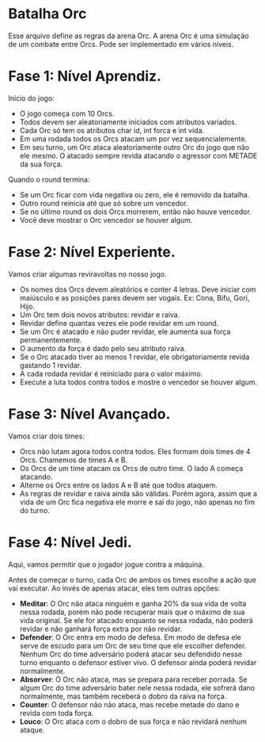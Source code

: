 
Batalha Orc
===============

Esse arquivo define as regras da arena Orc. A arena Orc é uma simulação de um combate entre Orcs. Pode ser implementado em vários níveis.


Fase 1: Nível Aprendiz.
=======================
Início do jogo:

* O jogo começa com 10 Orcs.
* Todos devem ser aleatoriamente iniciados com atributos variados. 
* Cada Orc só tem os atributos char id, int forca e int vida.
* Em uma rodada todos os Orcs atacam um por vez sequencialemente.
* Em seu turno, um Orc ataca aleatoriamente outro Orc do jogo que não ele mesmo. O atacado sempre revida atacando o agressor com METADE da sua força.

Quando o round termina:

* Se um Orc ficar com vida negativa ou zero, ele é removido da
      batalha.
* Outro round reinicia até que só sobre um vencedor.
* Se no último round os dois Orcs morrerem, então não houve vencedor.
* Você deve mostrar o Orc vencedor se houver algum.

Fase 2: Nível Experiente.
=========================
Vamos criar algumas reviravoltas no nosso jogo.

* Os nomes dos Orcs devem aleatórios e conter 4 letras. Deve iniciar com maiúsculo e as posições pares devem ser vogais. Ex: Cona, Bifu, Gori, Hijo.
* Um Orc tem dois novos atributos: revidar e raiva. 
* Revidar define quantas vezes ele pode revidar em um round. 
* Se um Orc é atacado e não puder revidar, ele aumenta sua força permanentemente. 
* O aumento da força é dado pelo seu atributo raiva. 
* Se o Orc atacado tiver ao menos 1 revidar, ele obrigatoriamente revida gastando 1 revidar. 
* A cada rodada revidar é reiniciado para o valor máximo.
* Execute a luta todos contra todos e mostre o vencedor se houver algum.

Fase 3: Nível Avançado.
=======================
Vamos criar dois times:

* Orcs não lutam agora todos contra todos. Eles formam dois times de 4 Orcs. Chamemos de times A e B. 
* Os Orcs de um time atacam os Orcs de outro time. O lado A começa atacando. 
* Alterne os Orcs entre os lados A e B até que todos ataquem.
* As regras de revidar e raiva ainda são válidas. Porém agora, assim que a vida de um Orc fica negativa ele morre e sai do jogo, não apenas no fim do turno.

Fase 4: Nível Jedi.
===================
Aqui, vamos permitir que o jogador jogue contra a máquina.

Antes de começar o turno, cada Orc de ambos os times escolhe a ação que vai executar. Ao invés de apenas atacar, eles tem outras opções:

* **Meditar**: O Orc não ataca ninguém e ganha 20% da sua vida de volta nessa rodada, porém não pode recuperar mais que o máximo de sua vida original. Se ele for atacado enquanto se nessa rodada, não poderá revidar e não ganhará força extra por não revidar.
* **Defender**: O Orc entra em modo de defesa. Em modo de defesa ele serve de escudo para um Orc de seu time que ele escolher defender. Nenhum Orc do time adversário poderá atacar seu defendido nesse turno enquanto o defensor estiver vivo. O defensor ainda poderá revidar  normalmente.
*  **Absorver**: O Orc não ataca, mas se prepara para receber porrada. Se algum Orc do time adversário bater nele nessa rodada, ele sofrerá dano normalmente, mas também receberá o dobro da raiva na força.
* **Counter**: O defensor não não ataca, mas recebe metade do dano e revida com toda força.
* **Louco**: O Orc ataca com o dobro de sua força e não revidará nenhum ataque.
